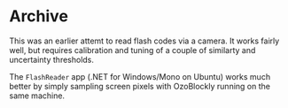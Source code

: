 # Archive

This was an earlier attemt to read flash codes via a camera. It works fairly well, but requires calibration and tuning of a couple of similarty and uncertainty thresholds.

The `FlashReader` app (.NET for Windows/Mono on Ubuntu) works much better by simply sampling screen pixels with OzoBlockly running on the same machine.

